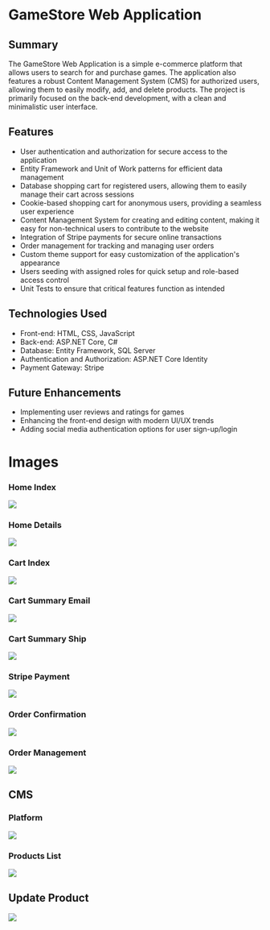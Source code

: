 # GameStore Web Application
## Summary
The GameStore Web Application is a simple e-commerce platform that allows users to search for and purchase games. The application also features a robust Content Management System (CMS) for authorized users, allowing them to easily modify, add, and delete products. The project is primarily focused on the back-end development, with a clean and minimalistic user interface.

## Features
* User authentication and authorization for secure access to the application
* Entity Framework and Unit of Work patterns for efficient data management
* Database shopping cart for registered users, allowing them to easily manage their cart across sessions
* Cookie-based shopping cart for anonymous users, providing a seamless user experience
* Content Management System for creating and editing content, making it easy for non-technical users to contribute to the website
* Integration of Stripe payments for secure online transactions
* Order management for tracking and managing user orders
* Custom theme support for easy customization of the application's appearance
* Users seeding with assigned roles for quick setup and role-based access control
* Unit Tests to ensure that critical features function as intended

## Technologies Used
* Front-end: HTML, CSS, JavaScript
* Back-end: ASP.NET Core, C#
* Database: Entity Framework, SQL Server
* Authentication and Authorization: ASP.NET Core Identity
* Payment Gateway: Stripe

## Future Enhancements
* Implementing user reviews and ratings for games
* Enhancing the front-end design with modern UI/UX trends
* Adding social media authentication options for user sign-up/login

# Images

### Home Index
![](img/HomeIndex.png)

### Home Details
![](img/HomeDetails.png)

### Cart Index
![](img/CartIndex.png)

### Cart Summary Email
![](img/CartSummaryEmail.png)

### Cart Summary Ship
![](img/CartSummaryShip.png)

### Stripe Payment
![](img/StripeBlik.png)

### Order Confirmation
![](img/OrderConfirmation.png)

### Order Management
![](img/OrderManagement.png)

## CMS

### Platform
![](img/CMS_Platform.png)

### Products List
![](img/CMS_ProductIndex.png)

## Update Product
![](img/CMS_ProductEdit.png)
